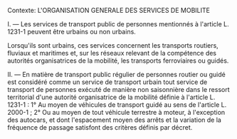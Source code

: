 Contexte: L'ORGANISATION GENERALE DES SERVICES  DE MOBILITE

I. — Les services de transport public de personnes mentionnés à l'article L. 1231-1 peuvent être urbains ou non urbains.

Lorsqu'ils sont urbains, ces services concernent les transports routiers, fluviaux et maritimes et, sur les réseaux relevant de la compétence des autorités organisatrices de la mobilité, les transports ferroviaires ou guidés.

II. — En matière de transport public régulier de personnes routier ou guidé est considéré comme un service de transport urbain tout service de transport de personnes exécuté de manière non saisonnière dans le ressort territorial d'une autorité organisatrice de la mobilité définie à l'article L. 1231-1 : 1° Au moyen de véhicules de transport guidé au sens de l'article L. 2000-1 ; 2° Ou au moyen de tout véhicule terrestre à moteur, à l'exception des autocars, et dont l'espacement moyen des arrêts et la variation de la fréquence de passage satisfont des critères définis par décret.